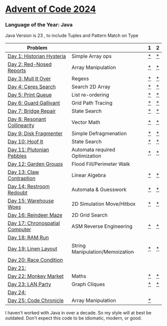 # [Advent of Code 2024](https://adventofcode.com/2024)

### Language of the Year: Java

Java Version is 23 , to include Tuples and Pattern Match on Type


| Problem                                                              |                                 | 1                                                                                        | 2                                                                                        |
|----------------------------------------------------------------------|---------------------------------|------------------------------------------------------------------------------------------|------------------------------------------------------------------------------------------|
| [Day 1: Historian Hysteria](https://adventofcode.com/2024/day/1)     | Simple Array ops                | [*](https://github.com/dnabre/advent_2024/blob/master/src/main/java/aoc_2024/Day01.)     | [*](https://raw.githubusercontent.com/dnabre/advent_2024/master/Day01.java)              |
| [Day 2: Red-Nosed Reports](https://adventofcode.com/2024/day/2)      | Array Manipulation              | [*](https://github.com/dnabre/advent_2024/blob/master/src/main/java/aoc_2024/Day02.java) | [*](https://github.com/dnabre/advent_2024/blob/master/src/main/java/aoc_2024/Day02.java) |
| [Day 3: Mull It Over ](https://adventofcode.com/2024/day/3)          | Regexs                          | [*](https://github.com/dnabre/advent_2024/blob/master/src/main/java/aoc_2024/Day03.java) | [*](https://github.com/dnabre/advent_2024/blob/master/src/main/java/aoc_2024/Day03.java) |
| [Day 4: Ceres Search ](https://adventofcode.com/2024/day/4)          | Search 2D Array                 | [*](https://github.com/dnabre/advent_2024/blob/master/src/main/java/aoc_2024/Day04.java) | [*](https://github.com/dnabre/advent_2024/blob/master/src/main/java/aoc_2024/Day04.java) |
| [Day 5: Print Queue](https://adventofcode.com/2024/day/5)            | List re-ordering                | [*](https://github.com/dnabre/advent_2024/blob/master/src/main/java/aoc_2024/Day05.java) | [*](https://github.com/dnabre/advent_2024/blob/master/src/main/java/aoc_2024/Day05.java) |
| [Day 6: Guard Gallivant](https://adventofcode.com/2024/day/6)        | Grid Path Tracing               | [*](https://github.com/dnabre/advent_2024/blob/master/src/main/java/aoc_2024/Day06.java) | [*](https://github.com/dnabre/advent_2024/blob/master/src/main/java/aoc_2024/Day06.java) |
| [Day 7:  Bridge Repair](https://adventofcode.com/2024/day/7)         | State Search                    | [*](https://github.com/dnabre/advent_2024/blob/master/src/main/java/aoc_2024/Day07.java) | [*](https://github.com/dnabre/advent_2024/blob/master/src/main/java/aoc_2024/Day07.java) |
| [Day 8: Resonant Collinearity ](https://adventofcode.com/2024/day/8) | Vector Math                     | [*](https://github.com/dnabre/advent_2024/blob/master/src/main/java/aoc_2024/Day08.java) | [*](https://github.com/dnabre/advent_2024/blob/master/src/main/java/aoc_2024/Day08.java) |
| [Day 9:  Disk Fragmenter](https://adventofcode.com/2024/day/9)       | Simple Defragmenation           | [*](https://github.com/dnabre/advent_2024/blob/master/src/main/java/aoc_2024/Day09.java) | [*](https://github.com/dnabre/advent_2024/blob/master/src/main/java/aoc_2024/Day09.java) |
| [Day 10: Hoof It](https://adventofcode.com/2024/day/10)              | State Search                    | [*](https://github.com/dnabre/advent_2024/blob/master/src/main/java/aoc_2024/Day10.java) | [*](https://github.com/dnabre/advent_2024/blob/master/src/main/java/aoc_2024/Day10.java) |
| [Day 11: Plutonian Pebbles](https://adventofcode.com/2024/day/11)    | Automata required Optimization  | [*](https://github.com/dnabre/advent_2024/blob/master/src/main/java/aoc_2024/Day11.java) | [*](https://github.com/dnabre/advent_2024/blob/master/src/main/java/aoc_2024/Day11.java) |
| [Day 12: Garden Groups](https://adventofcode.com/2024/day/12)        | Flood Fill/Perimeter Walk       | [ ](https://github.com/dnabre/advent_2024/blob/master/src/main/java/aoc_2024/Day12.java) | [ ](https://github.com/dnabre/advent_2024/blob/master/src/main/java/aoc_2024/Day12.java) |
| [Day 13: Claw Contraption](https://adventofcode.com/2024/day/13)     | Linear Algebra                  | [*](https://github.com/dnabre/advent_2024/blob/master/src/main/java/aoc_2024/Day13.java) | [*](https://github.com/dnabre/advent_2024/blob/master/src/main/java/aoc_2024/Day13.java) |
| [Day 14: Restroom Redoubt](https://adventofcode.com/2024/day/14)     | Automata & Guesswork            | [*](https://github.com/dnabre/advent_2024/blob/master/src/main/java/aoc_2024/Day14.java) | [*](https://github.com/dnabre/advent_2024/blob/master/src/main/java/aoc_2024/Day14.java) |
| [Day 15: Warehouse Woes ](https://adventofcode.com/2024/day/15)      | 2D Simulation Move/Hitbox       | [*](https://github.com/dnabre/advent_2024/blob/master/src/main/java/aoc_2024/Day15.java) | [*](https://github.com/dnabre/advent_2024/blob/master/src/main/java/aoc_2024/Day15.java) |
| [Day 16: Reindeer Maze](https://adventofcode.com/2024/day/16)        | 2D Grid Search                  | [ ](https://github.com/dnabre/advent_2024/blob/master/src/main/java/aoc_2024/Day16.java) | [ ](https://github.com/dnabre/advent_2024/blob/master/src/main/java/aoc_2024/Day16.java) |
| [Day 17: Chronospatial Computer](https://adventofcode.com/2024/day/17)                     | ASM Reverse Engineering         | [*](https://github.com/dnabre/advent_2024/blob/master/src/main/java/aoc_2024/Day17.java) | [*](https://github.com/dnabre/advent_2024/blob/master/src/main/java/aoc_2024/Day17.java) |
| [Day 18: RAM Run](https://adventofcode.com/2024/day/18)                      |                                 | [ ](https://github.com/dnabre/advent_2024/blob/master/src/main/java/aoc_2024/Day18.java) | [ ](https://github.com/dnabre/advent_2024/blob/master/src/main/java/aoc_2024/Day18.java) |
| [Day 19: Linen Layout ](https://adventofcode.com/2024/day/19)                     | String Manipulation/Memoization | [*](https://github.com/dnabre/advent_2024/blob/master/src/main/java/aoc_2024/Day19.java) | [*](https://github.com/dnabre/advent_2024/blob/master/src/main/java/aoc_2024/Day19.java) |
| [Day 20: Race Condition ](https://adventofcode.com/2024/day/20)                     |                                 | [ ](https://github.com/dnabre/advent_2024/blob/master/src/main/java/aoc_2024/Day20.java) | [ ](https://github.com/dnabre/advent_2024/blob/master/src/main/java/aoc_2024/Day20.java) |
| [Day 21:](https://adventofcode.com/2024/day/21)                      |                                 | [ ](https://github.com/dnabre/advent_2024/blob/master/src/main/java/aoc_2024/Day21.java) | [ ](https://github.com/dnabre/advent_2024/blob/master/src/main/java/aoc_2024/Day21.java) |
| [Day 22: Monkey Market](https://adventofcode.com/2024/day/22)                      | Maths                           | [*](https://github.com/dnabre/advent_2024/blob/master/src/main/java/aoc_2024/Day22.java) | [*](https://github.com/dnabre/advent_2024/blob/master/src/main/java/aoc_2024/Day22.java) |
| [Day 23: LAN Party ](https://adventofcode.com/2024/day/23)                     | Graph Cliques                   | [*](https://github.com/dnabre/advent_2024/blob/master/src/main/java/aoc_2024/Day23.java) | [*](https://github.com/dnabre/advent_2024/blob/master/src/main/java/aoc_2024/Day23.java) |
| [Day 24: ](https://adventofcode.com/2024/day/24)                     |                                 | [ ](https://github.com/dnabre/advent_2024/blob/master/src/main/java/aoc_2024/Day24.java) | [ ](https://github.com/dnabre/advent_2024/blob/master/src/main/java/aoc_2024/Day24.java) |
| [Day 25: Code Chronicle ](https://adventofcode.com/2024/day/25)                     | Array Manipulation              | [*](https://github.com/dnabre/advent_2024/blob/master/src/main/java/aoc_2024/Day25.java) | [ ](https://raw.githubusercontent.com/dnabre/advent_2024/master/aoc_25.java)             |

I haven't worked with Java in over a decade. So my style will at best be outdated. Don't expect this code to be
idiomatic, modern, or good.



